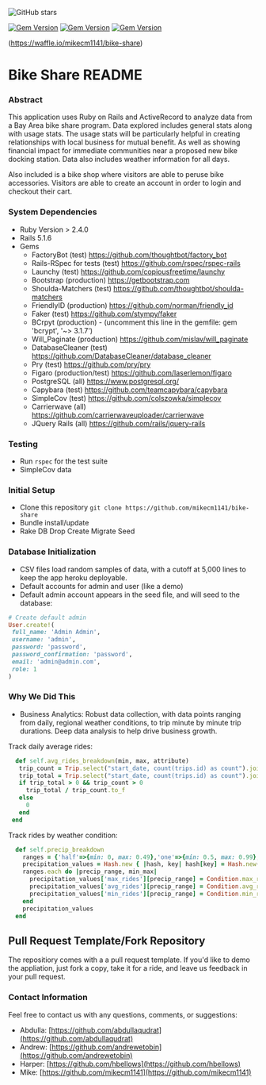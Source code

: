
![GitHub stars](https://img.shields.io/github/stars/badges/shields.svg?style=social&label=Stars)

[![Gem Version](https://badge.fury.io/rb/ruby.svg)](https://badge.fury.io/rb/ruby)
[![Gem Version](https://badge.fury.io/rb/rails.svg)](https://badge.fury.io/rb/rails)
[![Gem Version](https://badge.fury.io/rb/postgres.svg)](https://badge.fury.io/rb/postgres)

(https://waffle.io/mikecm1141/bike-share)

# Bike Share README

### Abstract

This application uses Ruby on Rails and ActiveRecord to analyze data from a Bay Area bike share program. Data explored includes general stats along with usage stats. The usage stats will be particularly helpful in creating relationships with local business for mutual benefit. As well as showing financial impact for immediate communities near a proposed new bike docking station. Data also includes weather information for all days. 

Also included is a bike shop where visitors are able to peruse bike accessories. Visitors are able to create an account in order to login and checkout their cart.


### System Dependencies
 - Ruby Version > 2.4.0
 - Rails 5.1.6
 - Gems
   - FactoryBot (test)
   https://github.com/thoughtbot/factory_bot
   - Rails-RSpec for tests (test)
   https://github.com/rspec/rspec-rails
   - Launchy (test)
   https://github.com/copiousfreetime/launchy
   - Bootstrap (production)
   https://getbootstrap.com
   - Shoulda-Matchers (test)
   https://github.com/thoughtbot/shoulda-matchers
   - FriendlyID (production)
   https://github.com/norman/friendly_id
   - Faker (test)
   https://github.com/stympy/faker
   - BCrpyt (production) - (uncomment this line in the gemfile: gem 'bcrypt', '~> 3.1.7')
   - Will_Paginate (production)
   https://github.com/mislav/will_paginate
   - DatabaseCleaner (test)
   https://github.com/DatabaseCleaner/database_cleaner
   - Pry (test)
   https://github.com/pry/pry
   - Figaro (production/test)
   https://github.com/laserlemon/figaro
   - PostgreSQL (all)
   https://www.postgresql.org/
   - Capybara (test)
   https://github.com/teamcapybara/capybara
   - SimpleCov (test)
   https://github.com/colszowka/simplecov
   - Carrierwave (all)
   https://github.com/carrierwaveuploader/carrierwave
   - JQuery Rails (all)
   https://github.com/rails/jquery-rails

### Testing
 - Run `rspec` for the test suite
 - SimpleCov data

### Initial Setup
 - Clone this repository ``git clone https://github.com/mikecm1141/bike-share``
 - Bundle install/update
 - Rake DB Drop Create Migrate Seed

### Database Initialization
 - CSV files load random samples of data, with a cutoff at 5,000 lines to keep the app heroku deployable.
 - Default accounts for admin and user (like a demo) 
 - Default admin account appears in the seed file, and will seed to the database:
 ```ruby
 # Create default admin
User.create!(
  full_name: 'Admin Admin',
  username: 'admin',
  password: 'password',
  password_confirmation: 'password',
  email: 'admin@admin.com',
  role: 1
)
```
 

### Why We Did This
 - Business Analytics: Robust data collection, with data points ranging from daily, regional weather conditions, to trip minute by minute trip durations.  Deep data analysis to help drive business growth.
 
 Track daily average rides:
 ```ruby
   def self.avg_rides_breakdown(min, max, attribute)
    trip_count = Trip.select("start_date, count(trips.id) as count").joins("join conditions ON conditions.date=trips.start_date").where("#{attribute} between ? and ?", min, max).group(:start_date).length
    trip_total = Trip.select("start_date, count(trips.id) as count").joins("join conditions ON conditions.date=trips.start_date").where("#{attribute} between ? and ?", min, max).group(:start_date).size.values.sum
    if trip_total > 0 && trip_count > 0
      trip_total / trip_count.to_f
    else
      0
    end
  end
```
Track rides by weather condition:
```ruby
  def self.precip_breakdown
    ranges = {'half'=>{min: 0, max: 0.49},'one'=>{min: 0.5, max: 0.99},'one_half'=>{min: 1, max: 1.49},'two'=>{min: 1.5, max: 1.99},'two_half'=>{min: 2, max: 2.49},'three'=>{min: 2.5, max: 2.99},'three_half'=>{min: 3, max: 3.49}}
    precipitation_values = Hash.new { |hash, key| hash[key] = Hash.new(&hash.default_proc) }
    ranges.each do |precip_range, min_max|
      precipitation_values['max_rides'][precip_range] = Condition.max_rides_breakdown(min_max[:min], min_max[:max], 'precipitation')
      precipitation_values['avg_rides'][precip_range] = Condition.avg_rides_breakdown(min_max[:min], min_max[:max], 'precipitation')
      precipitation_values['min_rides'][precip_range] = Condition.min_rides_breakdown(min_max[:min], min_max[:max], 'precipitation')
    end
    precipitation_values
  end
```

## Pull Request Template/Fork Repository
The repositiory comes with a a pull request template.  If you'd like to demo the appliation, just fork a copy, take it for a ride, and leave us feedback in your pull request.

### Contact Information

Feel free to contact us with any questions, comments, or suggestions:
* Abdulla: [https://github.com/abdullaqudrat](https://github.com/abdullaqudrat)
* Andrew: [https://github.com/andrewetobin](https://github.com/andrewetobin)
* Harper: [https://github.com/hbellows](https://github.com/hbellows)
* Mike: [https://github.com/mikecm1141](https://github.com/mikecm1141)


